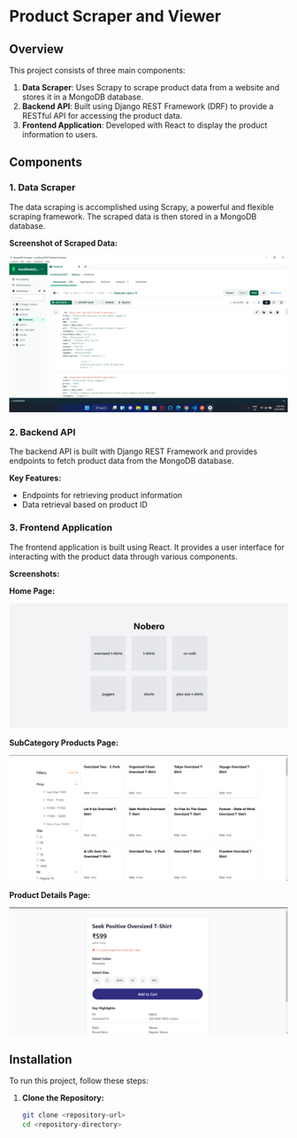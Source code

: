 # Product Scraper and Viewer

## Overview

This project consists of three main components:
1. **Data Scraper**: Uses Scrapy to scrape product data from a website and stores it in a MongoDB database.
2. **Backend API**: Built using Django REST Framework (DRF) to provide a RESTful API for accessing the product data.
3. **Frontend Application**: Developed with React to display the product information to users.

## Components

### 1. Data Scraper

The data scraping is accomplished using Scrapy, a powerful and flexible scraping framework. The scraped data is then stored in a MongoDB database.

**Screenshot of Scraped Data:**

![Scraped Data](image_readme/Scraped%20Data.png)

### 2. Backend API

The backend API is built with Django REST Framework and provides endpoints to fetch product data from the MongoDB database.

**Key Features:**
- Endpoints for retrieving product information
- Data retrieval based on product ID

### 3. Frontend Application

The frontend application is built using React. It provides a user interface for interacting with the product data through various components.

**Screenshots:**

**Home Page:**

![Home Page](image_readme/Home_Page.png)

**SubCategory Products Page:**

![SubCategory Products](image_readme/SubCategory_Products.png)

**Product Details Page:**

![Product](image_readme/Product.png)

## Installation

To run this project, follow these steps:

1. **Clone the Repository:**
   ```bash
   git clone <repository-url>
   cd <repository-directory>
